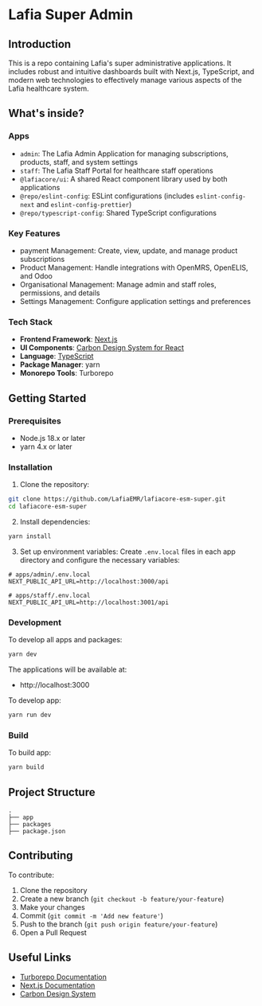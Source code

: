 # Lafia Super Admin

## Introduction

This is a repo containing Lafia's  super administrative applications. It includes robust and intuitive dashboards built with Next.js, TypeScript, and modern web technologies to effectively manage various aspects of the Lafia healthcare system.

## What's inside?

### Apps

- `admin`: The Lafia Admin Application for managing subscriptions, products, staff, and system settings
- `staff`: The Lafia Staff Portal for healthcare staff operations
- `@lafiacore/ui`: A shared React component library used by both applications
- `@repo/eslint-config`: ESLint configurations (includes `eslint-config-next` and `eslint-config-prettier`)
- `@repo/typescript-config`: Shared TypeScript configurations

### Key Features

- payment Management: Create, view, update, and manage product subscriptions
- Product Management: Handle integrations with OpenMRS, OpenELIS, and Odoo
- Organisational Management: Manage admin and staff roles, permissions, and details
- Settings Management: Configure application settings and preferences



### Tech Stack

- **Frontend Framework**: [Next.js](https://nextjs.org/)
- **UI Components**: [Carbon Design System for React](https://react.carbondesignsystem.com/)
- **Language**: [TypeScript](https://www.typescriptlang.org/)
- **Package Manager**: yarn
- **Monorepo Tools**: Turborepo

## Getting Started

### Prerequisites

- Node.js 18.x or later
- yarn 4.x or later

### Installation

1. Clone the repository:

```bash
git clone https://github.com/LafiaEMR/lafiacore-esm-super.git
cd lafiacore-esm-super
```

2. Install dependencies:

```bash
yarn install
```

3. Set up environment variables:
   Create `.env.local` files in each app directory and configure the necessary variables:

```plaintext
# apps/admin/.env.local
NEXT_PUBLIC_API_URL=http://localhost:3000/api

# apps/staff/.env.local
NEXT_PUBLIC_API_URL=http://localhost:3001/api
```

### Development

To develop all apps and packages:

```bash
yarn dev
```

The applications will be available at:

- http://localhost:3000


To develop  app:

```bash
yarn run dev
```


### Build

To build app:

```bash
yarn build
```

## Project Structure

```plaintext
.
├── app
├── packages
├── package.json
```


## Contributing

To contribute:

1. Clone the repository
2. Create a new branch (`git checkout -b feature/your-feature`)
3. Make your changes
4. Commit (`git commit -m 'Add new feature'`)
5. Push to the branch (`git push origin feature/your-feature`)
6. Open a Pull Request

## Useful Links

- [Turborepo Documentation](https://turbo.build/repo/docs)
- [Next.js Documentation](https://nextjs.org/docs)
- [Carbon Design System](https://www.carbondesignsystem.com/)
